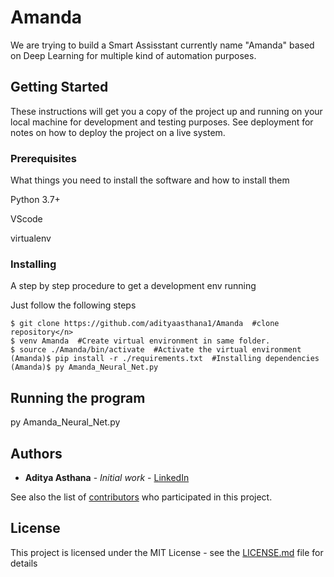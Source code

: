 # Amanda

We are trying to build a Smart Assisstant currently name "Amanda" based on Deep Learning for multiple kind of automation purposes.

## Getting Started

These instructions will get you a copy of the project up and running on your local machine for development and testing purposes. See deployment for notes on how to deploy the project on a live system.

### Prerequisites

What things you need to install the software and how to install them

Python 3.7+ 

VScode

virtualenv


### Installing

A step by step procedure to get a development env running

Just follow the following steps 

```
$ git clone https://github.com/adityaasthana1/Amanda  #clone repository</n>
$ venv Amanda  #Create virtual environment in same folder.
$ source ./Amanda/bin/activate  #Activate the virtual environment
(Amanda)$ pip install -r ./requirements.txt  #Installing dependencies
(Amanda)$ py Amanda_Neural_Net.py

```

## Running the program

py Amanda_Neural_Net.py

## Authors

* **Aditya Asthana** - *Initial work* - [LinkedIn](https://www.linkedin.com/in/adityaasthana2018/)

See also the list of [contributors](https://github.com/your/project/contributors) who participated in this project.

## License

This project is licensed under the MIT License - see the [LICENSE.md](LICENSE.md) file for details

